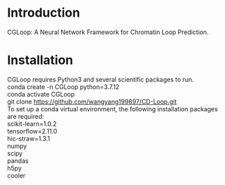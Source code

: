 # Introduction
CGLoop: A Neural Network Framework for Chromatin Loop Prediction.
# Installation
CGLoop requires Python3 and several scientific packages to run.  
conda create -n CGLoop python=3.7.12   
conda activate CGLoop    
git clone https://github.com/wangyang199897/CD-Loop.git  
To set up a conda virtual environment, the following installation packages are required:  
scikit-learn=1.0.2   
tensorflow=2.11.0  
hic-straw=1.3.1  
numpy  
scipy   
pandas   
h5py   
cooler  
